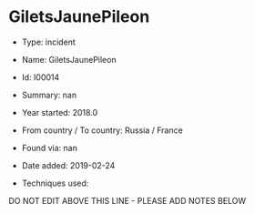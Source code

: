 # GiletsJaunePileon

* Type: incident

* Name: GiletsJaunePileon

* Id: I00014

* Summary: nan

* Year started: 2018.0

* From country / To country: Russia / France

* Found via: nan

* Date added: 2019-02-24

* Techniques used: 


DO NOT EDIT ABOVE THIS LINE - PLEASE ADD NOTES BELOW
